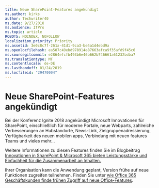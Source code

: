 ```yaml
---
title: Neue SharePoint-Features angekündigt
ms.author: kirks
author: Techwriter40
ms.date: 9/27/2018
ms.audience: ITPro
ms.topic: article
ROBOTS: NOINDEX, NOFOLLOW
localization_priority: Priority
ms.assetid: 3e0c8c7f-261a-41d1-9ca3-be4a1d4ebd9a
ms.openlocfilehash: ea507c49ebd978914e87663afca9f35afd9f45c6
ms.sourcegitcommit: e2864efcfb493b6e46b662b746661a61232bdba7
ms.translationtype: MT
ms.contentlocale: de-DE
ms.lasthandoff: 01/24/2019
ms.locfileid: "29470004"
---
```

# <a name="sharepoint-new-features-announced"></a>Neue SharePoint-Features angekündigt

Bei der Konferenz Ignite 2018 angekündigt Microsoft Innovationen für SharePoint, einschließlich für moderne Portale, neue Webparts, zahlreiche Verbesserungen an Hubstandorte, News-Link, Zielgruppenadressierung, Verfügbarkeit des neuen mobilen apps, Verbindung mit neuen features Teams und vieles mehr...
  
Weitere Informationen zu diesen Features finden Sie im Blogbeitrag [Innovationen in SharePoint &amp; Microsoft 365 bieten Leistungsstärke und Einfachheit für die Zusammenarbeit an Inhalten.](https://go.microsoft.com/fwlink/?linkid=2026502)
  
Ihrer Organisation kann die Anwendung geplant, Version frühe auf neue Funktionen zugreifen teilnehmen. Finden Sie unter [wie Office 365 Geschäftskunden finde frühen Zugriff auf neue Office-Features](https://go.microsoft.com/fwlink/?linkid=2026346).
  

